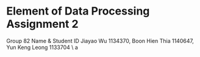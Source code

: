 # Element of Data Processing Assignment 2
Group 82
Name & Student ID
Jiayao Wu 1134370,
Boon Hien Thia 1140647,
Yun Keng Leong 1133704
\ a

